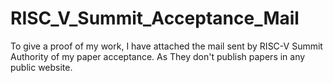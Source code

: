 # RISC_V_Summit_Acceptance_Mail 

To give a proof of my work, I have attached the mail sent by RISC-V Summit Authority of my paper acceptance.
As They don't publish papers in any public website.
